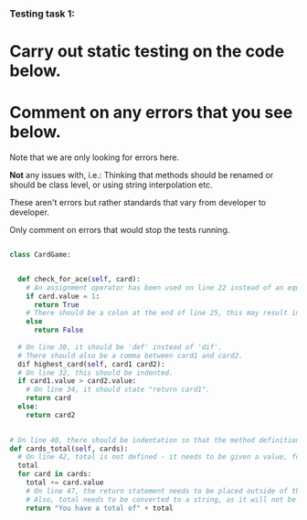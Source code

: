 ### Testing task 1:

# Carry out static testing on the code below.
# Comment on any errors that you see below.

Note that we are only looking for errors here.

**Not** any issues with, i.e.: 
Thinking that methods should be renamed or should be class level, or using string interpolation etc. 

These aren't errors but rather standards that vary from developer to developer. 

Only comment on errors that would stop the tests running.

```python

class CardGame:


  def check_for_ace(self, card):
    # An assignment operator has been used on line 22 instead of an equality operator, this will result in an error.
    if card.value = 1:
      return True
    # There should be a colon at the end of line 25, this may result in an error.
    else
      return False
   
  # On line 30, it should be 'def' instead of 'dif'.
  # There should also be a comma between card1 and card2. 
  dif highest_card(self, card1 card2):
  # On line 32, this should be indented.
  if card1.value > card2.value:
    # On line 34, it should state "return card1".
    return card
  else:
    return card2
  

# On line 40, there should be indentation so that the method definition lines up with the previous two method definitions.
def cards_total(self, cards):
  # On line 42, total is not defined - it needs to be given a value, for example total = 0. 
  total
  for card in cards:
    total += card.value
    # On line 47, the return statement needs to be placed outside of the for loop, because otherwise the statement will be returned for each card in cards.
    # Also, total needs to be converted to a string, as it will not be possible to concatenate a string with an integer.  A space will also need to be inserted for readability.
    return "You have a total of" + total
  
```
